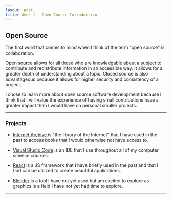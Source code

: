 ```yaml
---
layout: post
title: Week 1 - Open Source Introduction
---
```



## Open Source 

The first word that comes to mind when I think of the term "open source" is collaboration.

<!--more-->

Open source allows for all those who are knowledgable about a subject to contribute and redistribute information in an accessible way. It allows for a greater depth of understanding about a topic. Closed source is also advantageous because it allows for higher security and consistency of a project.

I chose to learn more about open source software development because I think that I will value the experience of having small contributions have a greater impact than I would have on personal smaller projects.

---

### Projects

 - [ Internet Archive ](https://github.com/internetarchive)  is "the library of the Internet" that I have used in the past to access books that I would otherwise not have access to.

 -  [Visual Studio Code](https://github.com/microsoft/vscode) is an IDE that I use throughout all of my computer science courses.

 - [React](https://github.com/facebook/react) is a JS framework that I have briefly used in the past and that I find can be utilized to create beautiful applications.

 - [Blender](https://github.com/blender) is a tool I have not yet used but am excited to explore as graphics is a field I have not yet had time to explore.

---